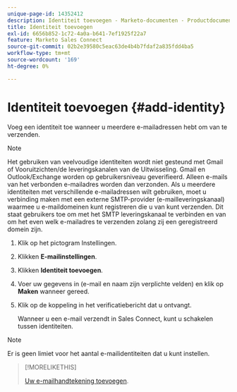 ```yaml
---
unique-page-id: 14352412
description: Identiteit toevoegen - Marketo-documenten - Productdocumentatie
title: Identiteit toevoegen
exl-id: 6656b852-1c72-4a0a-b641-7ef1925f22a7
feature: Marketo Sales Connect
source-git-commit: 02b2e39580c5eac63de4b4b7fdaf2a835fdd4ba5
workflow-type: tm+mt
source-wordcount: '169'
ht-degree: 0%

---
```


# Identiteit toevoegen {#add-identity}

Voeg een identiteit toe wanneer u meerdere e-mailadressen hebt om van te verzenden.

>[!NOTE]
>
>Het gebruiken van veelvoudige identiteiten wordt niet gesteund met Gmail of Vooruitzichten/de leveringskanalen van de Uitwisseling. Gmail en Outlook/Exchange worden op gebruikersniveau geverifieerd. Alleen e-mails van het verbonden e-mailadres worden dan verzonden. Als u meerdere identiteiten met verschillende e-mailadressen wilt gebruiken, moet u verbinding maken met een externe SMTP-provider (e-mailleveringskanaal) waarmee u e-maildomeinen kunt registreren die u van kunt verzenden. Dit staat gebruikers toe om met het SMTP leveringskanaal te verbinden en van om het even welk e-mailadres te verzenden zolang zij een geregistreerd domein zijn.

1. Klik op het pictogram Instellingen.

1. Klikken **E-mailinstellingen**.

1. Klikken **Identiteit toevoegen**.

1. Voer uw gegevens in (e-mail en naam zijn verplichte velden) en klik op **Maken** wanneer gereed.

1. Klik op de koppeling in het verificatiebericht dat u ontvangt.

   Wanneer u een e-mail verzendt in Sales Connect, kunt u schakelen tussen identiteiten.

>[!NOTE]
>
>Er is geen limiet voor het aantal e-mailidentiteiten dat u kunt instellen.

>[!MORELIKETHIS]
>
>[Uw e-mailhandtekening toevoegen](/help/marketo/product-docs/marketo-sales-connect/getting-started/email-settings/add-your-email-signature.md).
